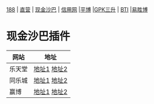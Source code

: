 [188](README.md) | [直营](bb.md) | [现金沙巴](sb.md) | [信用网](xy.md)  |[平博](pb.md)  |[GPK三升](gpk.md) | [BTI](bti.md)  |[易胜博](ysb.md) 

# 现金沙巴插件

| 网站 | 地址                    |
| ------------- | ------------------------------ |
| 乐天堂 |<a href="https://www.fun217.com/cn/home.htm" target="_blank">地址1</a>    <a href="http://135.84.237.201/cn/home.htm" target="_blank">地址2</a>     |
| 同乐城 |<a href="https://www.tlc269.com/zh/index.htm" target="_blank">地址1</a>    <a href="https://www.tlc1266.com/zh/index.htm" target="_blank">地址2</a>  |
| 赢博|<a href="http://www.iwon6.com/" target="_blank">地址1</a>    <a href="http://www.iwon88.com/" target="_blank">地址2</a>  |
